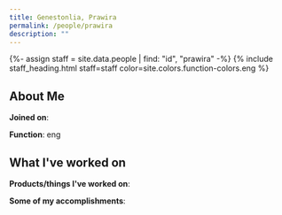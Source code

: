 ```yaml
---
title: Genestonlia, Prawira
permalink: /people/prawira
description: ""
---
```


{%- assign staff = site.data.people | find: "id", "prawira" -%}
{% include staff_heading.html staff=staff color=site.colors.function-colors.eng %}

## About Me

**Joined on**: 

**Function**: eng

## What I've worked on

**Products/things I've worked on**:


**Some of my accomplishments**:

